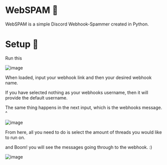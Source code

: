 # WebSPAM 🥊
WebSPAM is a simple Discord Webhook-Spammer created in Python.

# Setup 👿
Run this 
    
![image](https://user-images.githubusercontent.com/75194878/113504578-e2255b80-9530-11eb-99d5-35b13edcd148.png)

When loaded, input your webhook link and then your desired webhook name.

If you have selected nothing as your webhooks username, then it will provide the default username.

The same thing happens in the next input, which is the webhooks message. ^

![image](https://user-images.githubusercontent.com/75194878/113504563-d46fd600-9530-11eb-83e2-984f40b59f16.png)

From here, all you need to do is select the amount of threads you would like to run on.

and Boom! you will see the messages going through to the webhook. :)

![image](https://user-images.githubusercontent.com/75194878/113504548-c752e700-9530-11eb-919e-e95e25e422d8.png)

